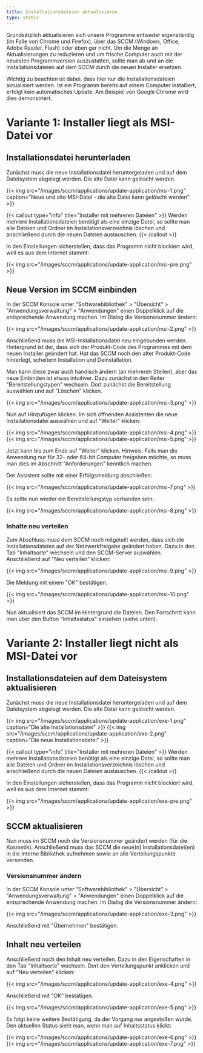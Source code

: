 ```yaml
---
title: Installationsdateien aktualisieren
type: static
---
```


Grundsätzlich aktualisieren sich unsere Programme entweder eigenständig (im Falle von Chrome und Firefox), über das SCCM (Windows, Office, Adobe Reader, Flash) oder eben gar nicht. Um die Menge an Aktualisierungen zu reduzieren und um frische Computer auch mit der neuesten Programmversion auszustatten, sollte man ab und an die Installationsdateien auf dem SCCM durch die neuen Installer ersetzen.

<!--more-->

Wichtig zu beachten ist dabei, dass hier nur die Installationsdateien aktualisiert werden. Ist ein Programm bereits auf einem Computer installiert, erfolgt kein automatisches Update. Am Beispiel von Google Chrome wird dies demonstriert.

# Variante 1: Installer liegt als MSI-Datei vor

## Installationsdatei herunterladen

Zunächst muss die neue Installationsdatei heruntergeladen und auf dem Dateisystem abgelegt werden. Die alte Datei kann gelöscht werden.

{{< img src="/images/sccm/applications/update-application/msi-1.png" caption="Neue und alte MSI-Datei - die alte Datei kann gelöscht werden" >}}

{{< callout type="info" title="Installer mit mehreren Dateien" >}}
    Werden mehrere Installationsdateien benötigt als eine einzige Datei, so sollte man alle Dateien und Ordner im Installationsverzeichnis löschen und anschließend durch die neuen Dateien austauschen.
{{< /callout >}}

In den Einstellungen sicherstellen, dass das Programm nicht blockiert wird, weil es aus dem Internet stammt:

{{< img src="/images/sccm/applications/update-application/msi-pre.png" >}}

## Neue Version im SCCM einbinden 

In der SCCM Konsole unter "Softwarebibliothek" > "Übersicht" > "Anwendungsverwaltung" > "Anwendungen" einen Doppelklick auf die entsprechende Anwendung machen. Im Dialog die Versionsnummer ändern:

{{< img src="/images/sccm/applications/update-application/msi-2.png" >}}

Anschließend muss die MSI-Installationsdatei neu eingebunden werden. Hintergrund ist der, dass sich der Produkt-Code des Programmes mit dem neuen Installer geändert hat. Hat das SCCM noch den alter Produkt-Code hinterlegt, scheitern Installation und Deinstallation.

Man kann diese zwar auch handisch ändern (an mehreren Stellen), aber das neue Einbinden ist etwas intuitiver. Dazu zunächst in den Reiter "Bereitstellungstypen" wechseln. Dort zunächst die Bereitstellung auswählen und auf "Löschen" klicken. 

{{< img src="/images/sccm/applications/update-application/msi-3.png" >}}

Nun auf Hinzufügen klicken. Im sich öffnenden Assistenten die neue Installationsdatei auswählen und auf "Weiter" klicken:

{{< img src="/images/sccm/applications/update-application/msi-4.png" >}}
{{< img src="/images/sccm/applications/update-application/msi-5.png" >}}

Jetzt kann bis zum Ende auf "Weiter" klicken. Hinweis: Falls man die Anwendung nur für 32- oder 64-bit Computer freigeben möchte, so muss man dies im Abschnitt "Anforderungen" kenntlich machen.

Der Assistent sollte mit einer Erfolgsmeldung abschließen:

{{< img src="/images/sccm/applications/update-application/msi-7.png" >}}

Es sollte nun wieder ein Bereitstellungstyp vorhanden sein:

{{< img src="/images/sccm/applications/update-application/msi-8.png" >}}

### Inhalte neu verteilen

Zum Abschluss muss dem SCCM noch mitgeteilt werden, dass sich die Installationsdateien auf der Netzwerkfreigabe geändert haben. Dazu in den Tab "Inhaltsorte" wechseln und den SCCM-Server auswählen. Anschließend auf "Neu verteilen" klicken:

{{< img src="/images/sccm/applications/update-application/msi-9.png" >}}

Die Meldung mit einem "OK" bestätigen.

{{< img src="/images/sccm/applications/update-application/msi-10.png" >}}

Nun aktualisiert das SCCM im Hintergrund die Dateien. Den Fortschritt kann man über den Button "Inhaltsstatus" einsehen (siehe unten).

# Variante 2: Installer liegt nicht als MSI-Datei vor

## Installationsdateien auf dem Dateisystem aktualisieren

Zunächst muss die neue Installationsdatei heruntergeladen und auf dem Dateisystem abgelegt werden. Die alte Datei kann gelöscht werden.

{{< img src="/images/sccm/applications/update-application/exe-1.png" caption="Die alte Installationsdatei" >}}
{{< img src="/images/sccm/applications/update-application/exe-2.png" caption="Die neue Installationsdatei" >}}

{{< callout type="info" title="Installer mit mehreren Dateien" >}}
    Werden mehrere Installationsdateien benötigt als eine einzige Datei, so sollte man alle Dateien und Ordner im Installationsverzeichnis löschen und anschließend durch die neuen Dateien austauschen.
{{< /callout >}}

In den Einstellungen sicherstellen, dass das Programm nicht blockiert wird, weil es aus dem Internet stammt:

{{< img src="/images/sccm/applications/update-application/exe-pre.png" >}}

## SCCM aktualisieren

Nun muss im SCCM noch die Versionsnummer geändert werden (für die Kosmetik). Anschließend muss das SCCM die neue(n) Installationsdatei(en) in die interne Bibliothek aufnehmen sowie an alle Verteilungspunkte versenden.

### Versionsnummer ändern

In der SCCM Konsole unter "Softwarebibliothek" > "Übersicht" > "Anwendungsverwaltung" > "Anwendungen" einen Doppelklick auf die entsprechende Anwendung machen. Im Dialog die Versionsnummer ändern:

{{< img src="/images/sccm/applications/update-application/exe-3.png" >}}

Anschließend mit "Übernehmen" bestätigen.

## Inhalt neu verteilen

Anschließend noch den Inhalt neu verteilen. Dazu in den Eigenschaften in den Tab "Inhaltsorte" wechseln. Dort den Verteilungspunkt anklicken und auf "Neu verteilen" klicken:

{{< img src="/images/sccm/applications/update-application/exe-4.png" >}}

Anschließend mit "OK" bestätigen.

{{< img src="/images/sccm/applications/update-application/exe-5.png" >}}

Es folgt keine weitere Bestätigung, da der Vorgang nur angestoßen wurde. Den aktuellen Status sieht man, wenn man auf Inhaltsstatus klickt:

{{< img src="/images/sccm/applications/update-application/exe-6.png" >}}
{{< img src="/images/sccm/applications/update-application/exe-7.png" >}}